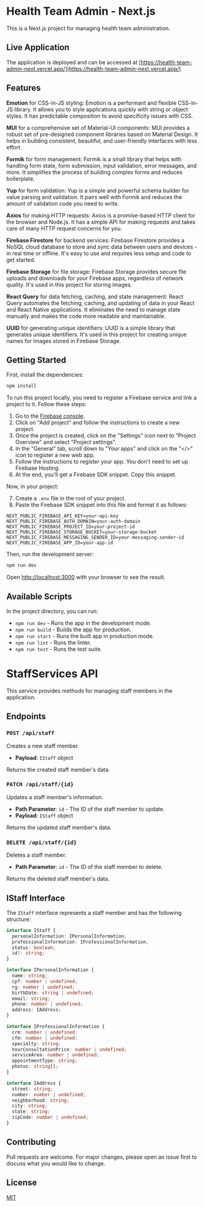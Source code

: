 # Health Team Admin - Next.js

This is a Next.js project for managing health team administration.

## Live Application

The application is deployed and can be accessed at [https://health-team-admin-next.vercel.app/](https://health-team-admin-next.vercel.app/)

## Features

**Emotion** for CSS-in-JS styling: Emotion is a performant and flexible CSS-in-JS library. It allows you to style applications quickly with string or object styles. It has predictable composition to avoid specificity issues with CSS.

**MUI** for a comprehensive set of Material-UI components: MUI provides a robust set of pre-designed component libraries based on Material Design. It helps in building consistent, beautiful, and user-friendly interfaces with less effort.

**Formik** for form management: Formik is a small library that helps with handling form state, form submission, input validation, error messages, and more. It simplifies the process of building complex forms and reduces boilerplate.

**Yup** for form validation: Yup is a simple and powerful schema builder for value parsing and validation. It pairs well with Formik and reduces the amount of validation code you need to write.

**Axios** for making HTTP requests: Axios is a promise-based HTTP client for the browser and Node.js. It has a simple API for making requests and takes care of many HTTP request concerns for you.

**Firebase Firestore** for backend services: Firebase Firestore provides a NoSQL cloud database to store and sync data between users and devices - in real time or offline. It's easy to use and requires less setup and code to get started.

**Firebase Storage** for file storage: Firebase Storage provides secure file uploads and downloads for your Firebase apps, regardless of network quality. It's used in this project for storing images.

**React Query** for data fetching, caching, and state management: React Query automates the fetching, caching, and updating of data in your React and React Native applications. It eliminates the need to manage state manually and makes the code more readable and maintainable.

**UUID** for generating unique identifiers: UUID is a simple library that generates unique identifiers. It's used in this project for creating unique names for images stored in Firebase Storage.

## Getting Started

First, install the dependencies:

```bash
npm install
```
To run this project locally, you need to register a Firebase service and link a project to it. Follow these steps:

1. Go to the [Firebase console](https://console.firebase.google.com/).
2. Click on "Add project" and follow the instructions to create a new project.
3. Once the project is created, click on the "Settings" icon next to "Project Overview" and select "Project settings".
4. In the "General" tab, scroll down to "Your apps" and click on the "</>" icon to register a new web app.
5. Follow the instructions to register your app. You don't need to set up Firebase Hosting.
6. At the end, you'll get a Firebase SDK snippet. Copy this snippet.

Now, in your project:

7. Create a `.env` file in the root of your project.
8. Paste the Firebase SDK snippet into this file and format it as follows:

```env
NEXT_PUBLIC_FIREBASE_API_KEY=your-api-key
NEXT_PUBLIC_FIREBASE_AUTH_DOMAIN=your-auth-domain
NEXT_PUBLIC_FIREBASE_PROJECT_ID=your-project-id
NEXT_PUBLIC_FIREBASE_STORAGE_BUCKET=your-storage-bucket
NEXT_PUBLIC_FIREBASE_MESSAGING_SENDER_ID=your-messaging-sender-id
NEXT_PUBLIC_FIREBASE_APP_ID=your-app-id
```

Then, run the development server:

```bash
npm run dev
```

Open [http://localhost:3000](http://localhost:3000) with your browser to see the result.

## Available Scripts

In the project directory, you can run:

- `npm run dev` - Runs the app in the development mode.
- `npm run build` - Builds the app for production.
- `npm run start` - Runs the built app in production mode.
- `npm run lint` - Runs the linter.
- `npm run test` - Runs the test suite.

# StaffServices API

This service provides methods for managing staff members in the application.

## Endpoints

### `POST /api/staff`

Creates a new staff member.

- **Payload**: `IStaff` object

Returns the created staff member's data.

### `PATCH /api/staff/{id}`

Updates a staff member's information.

- **Path Parameter**: `id` - The ID of the staff member to update.
- **Payload**: `IStaff` object

Returns the updated staff member's data.

### `DELETE /api/staff/{id}`

Deletes a staff member.

- **Path Parameter**: `id` - The ID of the staff member to delete.

Returns the deleted staff member's data.

## IStaff Interface

The `IStaff` interface represents a staff member and has the following structure:

```typescript
interface IStaff {
  personalInformation: IPersonalInformation;
  professionalInformation: IProfessionalInformation;
  status: boolean;
  id?: string;
}

interface IPersonalInformation {
  name: string;
  cpf: number | undefined;
  rg: number | undefined;
  birthDate: string | undefined;
  email: string;
  phone: number | undefined;
  address: IAddress;
}

interface IProfessionalInformation {
  crm: number | undefined;
  cfm: number | undefined;
  specialty: string;
  hourConsultationPrice: number | undefined;
  serviceArea: number | undefined;
  appointmentType: string;
  photos: string[];
}

interface IAddress {
  street: string;
  number: number | undefined;
  neighborhood: string;
  city: string;
  state: string;
  zipCode: number | undefined;
}
```

## Contributing

Pull requests are welcome. For major changes, please open an issue first to discuss what you would like to change.

## License

[MIT](https://choosealicense.com/licenses/mit/)
